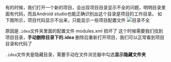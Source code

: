 有的时候，我们打开一个新的项目，会出现项目目录显示不全的问题，明明目录里面有代码，而且Android studio也能正确识别出这个目录是项目的工作目录。
如下图所示，项目代码显示不出来，只能显示一些项目配置文件
![目录不全](https://upload-images.jianshu.io/upload_images/24860325-be7d3498fe787e84.png?imageMogr2/auto-orient/strip%7CimageView2/2/w/1240)

原因是`.idea`文件夹里面的配置文件 modules.xml 损坏了
这个时候需要我们找到项目目录，**手动删除目录下的.idea**
删除后重新打开项目，我们可以正常看到项目目录和代码了

`.idea`文件夹是隐藏目录，需要手动在文件浏览器中勾选**显示隐藏文件夹**
